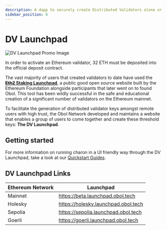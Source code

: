 ```yaml
---
description: A dapp to securely create Distributed Validators alone or with a group.
sidebar_position: 6
---
```


# DV Launchpad

![DV Launchpad Promo Image](/img/DistributeYourValidators.svg)

In order to activate an Ethereum validator, 32 ETH must be deposited into the official deposit contract. 

The vast majority of users that created validators to date have used the **[~~Eth2~~ Staking Launchpad](https://launchpad.ethereum.org/)**, a public good open source website built by the Ethereum Foundation alongside participants that later went on to found Obol. This tool has been wildly successful in the safe and educational creation of a significant number of validators on the Ethereum mainnet.

To facilitate the generation of distributed validator keys amongst remote users with high trust, the Obol Network developed and maintains a website that enables a group of users to come together and create these threshold keys: **The DV Launchpad**.

## Getting started

For more information on running charon in a UI friendly way through the DV Launchpad, take a look at our [Quickstart Guides](./start/quickstart_overview.md). 

## DV Launchpad Links

| Ethereum Network  | Launchpad                                |
|--------------|-------------------------------------|
| Mainnet      | https://beta.launchpad.obol.tech    |
| Holesky      | https://holesky.launchpad.obol.tech |
| Sepolia      | https://sepolia.launchpad.obol.tech |
| Goerli       | https://goerli.launchpad.obol.tech  |